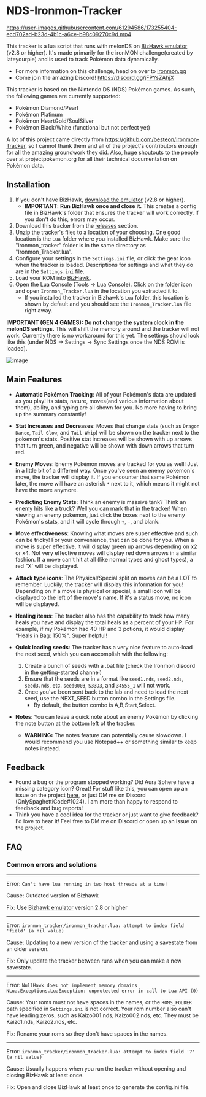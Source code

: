 # NDS-Ironmon-Tracker


https://user-images.githubusercontent.com/61294586/173255404-ecd702ad-b23d-4b1c-a6ce-b98c09270c9d.mp4



This tracker is a lua script that runs with melonDS on [BizHawk emulator](https://tasvideos.org/BizHawk/ReleaseHistory) (v2.8 or higher). It's made primarily for the ironMON challenge(created by Iateyourpie) and is used to track Pokémon data dynamically.

- For more information on this challenge, head on over to [ironmon.gg](http://ironmon.gg)
- Come join the amazing Discord! https://discord.gg/jFPYsZAhjX

This tracker is based on the Nintendo DS (NDS) Pokémon games. As such, the following games are currently supported:

- Pokémon Diamond/Pearl
- Pokémon Platinum
- Pokémon HeartGold/SoulSilver
- Pokémon Black/White (functional but not perfect yet)

A lot of this project came directly from https://github.com/besteon/Ironmon-Tracker, so I cannot thank them and all of the project's contributors enough for all the amazing groundwork they did. Also, huge shoutouts to the people over at projectpokemon.org for all their technical documentation on Pokémon data.

## Installation

1. If you don't have BizHawk, [download the emulator](https://tasvideos.org/BizHawk/ReleaseHistory) (v2.8 or higher).
   - **IMPORTANT**: **Run BizHawk once and close it.**  This creates a config file in BizHawk's folder that ensures the tracker will work correctly. If you don't do 			this, errors may occur.
2. Download this tracker from the [releases](https://github.com/Brian0255/NDS-Ironmon-Tracker/releases/) section.
3. Unzip the tracker's files to a location of your choosing. One good location is the `Lua` folder where you installed BizHawk. Make sure the "ironmon_tracker" folder is in the same directory as "Ironmon_Tracker.lua".
4. Configure your settings in the `Settings.ini` file, or click the gear icon when the tracker is loaded. Descriptions for settings and what they do are in the `Settings.ini` file.
5. Load your ROM into [BizHawk](https://tasvideos.org/BizHawk/ReleaseHistory).
6. Open the Lua Console (Tools -> Lua Console). Click on the folder icon and open `Ironmon_Tracker.lua` in the location you extracted it to.
   - If you installed the tracker in Bizhawk's `Lua` folder, this location is shown by default and you should see the `Ironmon_Tracker.lua` file right away.

**IMPORTANT (GEN 4 GAMES): Do not change the system clock in the melonDS settings.** This will shift the memory around and the tracker will not work. Currently there is no workaround for this yet. The settings should look like this (under NDS -> Settings -> Sync Settings once the NDS ROM is loaded).

![image](https://user-images.githubusercontent.com/61294586/173255514-90c40ced-dcbd-4fae-bc41-a4ede0046db9.png)

## Main Features

- **Automatic Pokémon Tracking**: All of your Pokémon's data are updated as you play! Its stats, nature, moves(and various information about them), ability, and typing are all shown for you. No more having to bring up the summary constantly!

- **Stat Increases and Decreases**: Moves that change stats (such as `Dragon Dance`, `Tail Glow`, and `Tail Whip`) will be shown on the tracker next to the pokemon's stats. Positive stat increases will be shown with up arrows that turn green, and negative will be shown with down arrows that turn red.

- **Enemy Moves**: Enemy Pokémon moves are tracked for you as well! Just in a little bit of a different way. Once you've seen an enemy pokemon's move, the tracker will display it. If you encounter that same Pokémon later, the move will have an asterisk `*` next to it, which means it might not have the move anymore.

- **Predicting Enemy Stats**: Think an enemy is massive tank? Think an enemy hits like a truck? Well you can mark that in the tracker! When viewing an enemy pokemon, just click the boxes next to the enemy Pokémon's stats, and it will cycle through `+`, `-`, and blank.

- **Move effectiveness**: Knowing what moves are super effective and such can be tricky! For your convenience, that can be done for you. When a move is super effective, it will display green up arrows depending on x2 or x4. Not very effective moves will display red down arrows in a similar fashion. If a move can't hit at all (like normal types and ghost types), a red "X' will be displayed.

- **Attack type icons**: The Physical/Special split on moves can be a LOT to remember. Luckily, the tracker will display this information for you! Depending on if a move is physical or special, a small icon will be displayed to the left of the move's name. If it's a status move, no icon will be displayed.

- **Healing items**: The tracker also has the capability to track how many heals you have and display the total heals as a percent of your HP. For example, if my Pokémon had 40 HP and 3 potions, it would display "Heals in Bag: 150%". Super helpful!

- **Quick loading seeds**: The tracker has a very nice feature to auto-load the next seed, which you can accomplish with the following:
	1. Create a bunch of seeds with a .bat file (check the Ironmon discord in the getting-started channel)
  2. Ensure that the seeds are in a format like `seed1.nds`, `seed2.nds`, `seed3.nds`, etc. `seed0003`, `S33D3`, and `34555_1` will not work.
	3. Once you've been sent back to the lab and need to load the next seed, use the NEXT_SEED button combo in the Settings file.
		- By default, the button combo is A,B,Start,Select.
		
- **Notes**: You can leave a quick note about an enemy Pokémon by clicking the note button at the bottom left of the tracker.
	- **WARNING:** The notes feature can potentially cause slowdown. I would recommend you use Notepad++ or something similar to keep notes instead.

## Feedback

- Found a bug or the program stopped working? Did Aura Sphere have a missing category icon? Great! For stuff like this, you can open up an issue on the project [here,](https://github.com/Brian0255/NDS-Ironmon-Tracker/issues) or just DM me on Discord (OnlySpaghettiCode#1024). I am more than happy to respond to feedback and bug reports!
-  Think you have a cool idea for the tracker or just want to give feedback? I'd love to hear it! Feel free to DM me on Discord or open up an issue on the project. 

## FAQ

### Common errors and solutions

---

Error: `Can't have lua running in two host threads at a time!`

Cause: Outdated version of Bizhawk

Fix: Use [Bizhawk emulator](https://tasvideos.org/BizHawk/ReleaseHistory) version 2.8 or higher

---

Error: `ironmon_tracker/ironmon_tracker.lua: attempt to index field 'field' (a nil value)`

Cause: Updating to a new version of the tracker and using a savestate from an older version.

Fix: Only update the tracker between runs when you can make a new savestate.

---

Error: `NullHawk does not implement memory domains NLua.Exceptions.LuaException: unprotected error in call to Lua API (0)`

Cause: Your roms must not have spaces in the names, or the `ROMS_FOLDER` path specified in `Settings.ini` is not correct. Your rom number also can't have leading zeros, such as Kaizo001.nds, Kaizo002.nds, etc. They must be Kaizo1.nds, Kaizo2.nds, etc.

Fix: Rename your roms so they don't have spaces in the names.

---

Error: `ironmon_tracker/ironmon_tracker.lua: attempt to index field '?' (a nil value)`

Cause: Usually happens when you run the tracker without opening and closing BizHawk at least once.

Fix: Open and close BizHawk at least once to generate the config.ini file.

